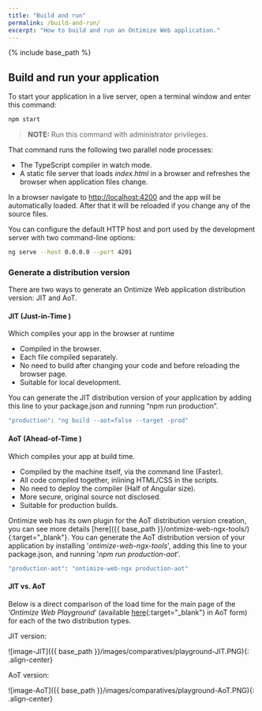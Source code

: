 ```yaml
---
title: "Build and run"
permalink: /build-and-run/
excerpt: "How to build and run an Ontimize Web application."
---
```


{% include base_path %}

## Build and run your application

To start your application in a live server, open a terminal window and enter this command:

```bash
npm start
```
> **NOTE:** Run this command with administrator privileges.

That command runs the following two parallel node processes:

* The TypeScript compiler in watch mode.
* A static file server that loads *index.html* in a browser and refreshes the browser when application files change.

In a browser navigate to [http://localhost:4200](http://localhost:4200) and the app will be
automatically loaded. After that it will be reloaded if you change any of the source files.

You can configure the default HTTP host and port used by the development server with two command-line options:
```bash
ng serve --host 0.0.0.0 --port 4201
```

### Generate a distribution version

There are two ways to generate an Ontimize Web application distribution version: JIT and AoT.

#### JIT (Just-in-Time )

Which compiles your app in the browser at runtime

  * Compiled in the browser.
  * Each file compiled separately.
  * No need to build after changing your code and before reloading the browser page.
  * Suitable for local development.

You can generate the JIT distribution version of your application by adding this line to your package.json and running “npm run production”.

  ```bash
  "production": "ng build --aot=false --target -prod"
  ```

#### AoT (Ahead-of-Time )

Which compiles your app at build time.

* Compiled by the machine itself, via the command line (Faster).
* All code compiled together, inlining HTML/CSS in the scripts.
* No need to deploy the compiler (Half of Angular size).
* More secure, original source not disclosed.
* Suitable for production builds.

Ontimize web has its own plugin for the AoT distribution version creation, you can see more details [here]({{ base_path }}/ontimize-web-ngx-tools/){:target="_blank"}. You can generate the AoT distribution version of your application by installing '*ontimize-web-ngx-tools*', adding this line to your package.json, and running '*npm run production-aot*'.

  ```bash
  "production-aot": "ontimize-web-ngx production-aot"
  ```

#### JIT vs. AoT

Below is a direct comparison of the load time for the main page of the ‘*Ontimize Web Playground*’ (available [here](https://ontimizeweb.github.io/ontimize-web-ngx-playground){:target="_blank"} in AoT form) for each of the two distribution types.


JIT version:

![image-JIT]({{ base_path }}/images/comparatives/playground-JIT.PNG){: .align-center}


AoT version:

![image-AoT]({{ base_path }}/images/comparatives/playground-AoT.PNG){: .align-center}
